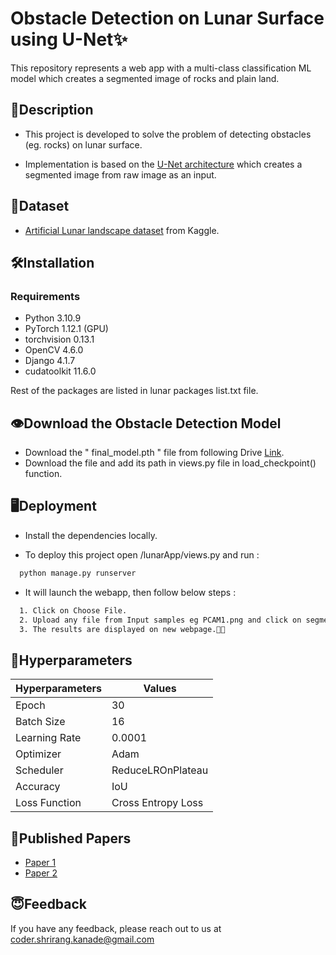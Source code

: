 
# Obstacle Detection on Lunar Surface using U-Net✨

This repository represents a web app with a multi-class classification ML model which creates a segmented image of rocks and plain land.





## 📄Description
* This project is developed to solve the problem of detecting obstacles (eg. rocks) on lunar surface.

* Implementation is based on the [U-Net architecture](https://lmb.informatik.uni-freiburg.de/people/ronneber/u-net/u-net-architecture.png) which creates a segmented image from raw image as an input.

## 📁Dataset 

* [Artificial Lunar landscape dataset](https://www.kaggle.com/datasets/romainpessia/artificial-lunar-rocky-landscape-dataset) from Kaggle.


## 🛠Installation

### Requirements
- Python                    3.10.9 
- PyTorch                   1.12.1 (GPU)
- torchvision               0.13.1   
- OpenCV                    4.6.0 
- Django                    4.1.7  
- cudatoolkit               11.6.0              

Rest of the packages are listed in lunar packages list.txt file.
## 👁Download the Obstacle Detection Model
- Download the " final_model.pth " file from following Drive [Link](https://drive.google.com/file/d/1WrvycZnVWwltSa6cjeTznEFOyNAwHEZu/view?usp=sharing).
- Download the file and add its path in views.py file in load_checkpoint() function.


## 🖥Deployment
- Install the dependencies locally.

- To deploy this project open /lunarApp/views.py  and run :

```bash
  python manage.py runserver
```

- It will launch the webapp, then follow below steps :
```bash
  1. Click on Choose File.
  2. Upload any file from Input samples eg PCAM1.png and click on segment.
  3. The results are displayed on new webpage.🎉🎊
```

## 🧠Hyperparameters

| Hyperparameters             | Values                                                              |
| ----------------- | ------------------------------------------------------------------ |
| Epoch  | 30  |
| Batch Size | 16|
| Learning Rate | 0.0001|
| Optimizer | Adam |
| Scheduler | ReduceLROnPlateau |
| Accuracy | IoU|
| Loss Function | Cross Entropy Loss|











## 📄Published Papers
- [Paper 1](https://ijrpr.com/uploads/V3ISSUE12/IJRPR8857.pdf)
- [Paper 2](https://ijrpr.com/uploads/V4ISSUE5/IJRPR12979.pdf)



## 😇Feedback

If you have any feedback, please reach out to us at coder.shrirang.kanade@gmail.com

